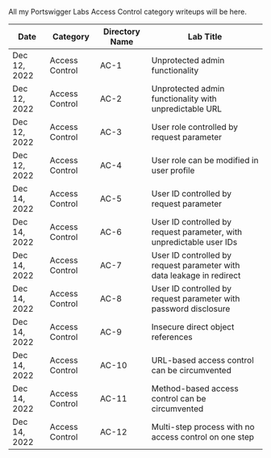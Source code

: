 All my Portswigger Labs Access Control category writeups will be here.

Date	 	  | Category            | Directory Name | Lab Title
--------------|---------------------|----------------|----------------------
Dec 12, 2022  | Access Control      | AC-1           | Unprotected admin functionality
Dec 12, 2022  | Access Control      | AC-2           | Unprotected admin functionality with unpredictable URL
Dec 12, 2022  | Access Control      | AC-3           | User role controlled by request parameter
Dec 12, 2022  | Access Control      | AC-4           | User role can be modified in user profile
Dec 14, 2022  | Access Control      | AC-5           | User ID controlled by request parameter
Dec 14, 2022  | Access Control      | AC-6           | User ID controlled by request parameter, with unpredictable user IDs
Dec 14, 2022  | Access Control      | AC-7           | User ID controlled by request parameter with data leakage in redirect
Dec 14, 2022  | Access Control      | AC-8           | User ID controlled by request parameter with password disclosure
Dec 14, 2022  | Access Control      | AC-9           | Insecure direct object references
Dec 14, 2022  | Access Control      | AC-10          | URL-based access control can be circumvented
Dec 14, 2022  | Access Control      | AC-11          | Method-based access control can be circumvented
Dec 14, 2022  | Access Control      | AC-12          | Multi-step process with no access control on one step